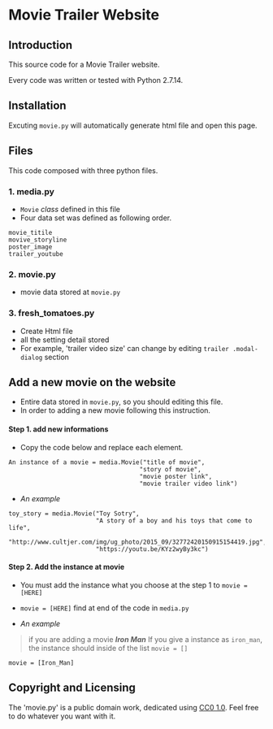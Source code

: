 # Movie Trailer Website
## Introduction
This source code for a Movie Trailer website.

Every code was written or tested with Python 2.7.14.
## Installation
Excuting `movie.py` will automatically generate html file and open this page.

## Files
This code composed with three python files.
### 1. media.py
- `Movie` _class_ defined in this file
- Four data set was defined as following order.
```
movie_titile
movive_storyline
poster_image
trailer_youtube
```
### 2. movie.py
- movie data stored at `movie.py`

### 3. fresh_tomatoes.py
- Create Html file
- all the setting detail stored
- For example, 'trailer video size' can change by editing `trailer .modal-dialog` section

## Add a new movie on the website
- Entire data stored in `movie.py`, so you should editing this file.
- In order to adding a new movie following this instruction.
#### Step 1. add new informations
- Copy the code below and replace each element.
```
An instance of a movie = media.Movie("title of movie",
                                    "story of movie",		      
                                    "movie poster link",		      
                                    "movie trailer video link")
```
- _An example_
```
toy_story = media.Movie("Toy Sotry",
                        "A story of a boy and his toys that come to life",
                        "http://www.cultjer.com/img/ug_photo/2015_09/32772420150915154419.jpg",
                        "https://youtu.be/KYz2wyBy3kc")
```
#### Step 2. Add the instance at movie
- You must add the instance what you choose at the step 1 to `movie = [HERE]`
- `movie = [HERE]` find at end of the code in `media.py`
 

- _An example_
> if you are adding a movie *__Iron Man__*
If you give a instance as `iron_man`, the instance should inside of the list `movie = []`
```
movie = [Iron_Man]
```

## Copyright and Licensing
The 'movie.py' is a public domain work, dedicated using [CC0 1.0](https://creativecommons.org/publicdomain/zero/1.0/). Feel free to do whatever you want with it.


